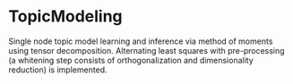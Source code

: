 TopicModeling
=============

Single node topic model learning and inference via method of moments using tensor decomposition. Alternating least squares with pre-processing (a whitening step consists of orthogonalization and dimensionality reduction) is implemented. 
